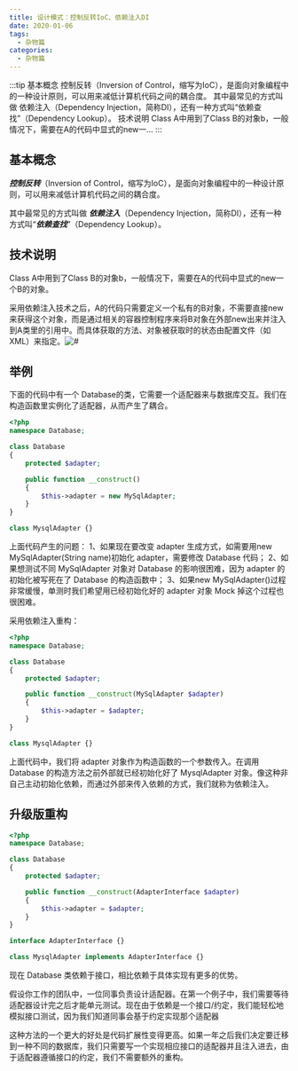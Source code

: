 ```yaml
---
title: 设计模式：控制反转IoC、依赖注入DI
date: 2020-01-06
tags:
  - 杂物篇
categories:
  - 杂物篇
---
```


:::tip
基本概念
控制反转（Inversion of Control，缩写为IoC），是面向对象编程中的一种设计原则，可以用来减低计算机代码之间的耦合度。
其中最常见的方式叫做 依赖注入（Dependency Injection，简称DI），还有一种方式叫“依赖查找”（Dependency Lookup）。
技术说明
Class A中用到了Class B的对象b，一般情况下，需要在A的代码中显式的new一...
:::

<!-- more -->

## 基本概念
***控制反转***（Inversion of Control，缩写为IoC），是面向对象编程中的一种设计原则，可以用来减低计算机代码之间的耦合度。

其中最常见的方式叫做 ***依赖注入***（Dependency Injection，简称DI），还有一种方式叫“***依赖查找***”（Dependency Lookup）。
## 技术说明
Class A中用到了Class B的对象b，一般情况下，需要在A的代码中显式的new一个B的对象。

采用依赖注入技术之后，A的代码只需要定义一个私有的B对象，不需要直接new来获得这个对象，而是通过相关的容器控制程序来将B对象在外部new出来并注入到A类里的引用中。而具体获取的方法、对象被获取时的状态由配置文件（如XML）来指定。![#](https://img-blog.csdnimg.cn/20200106155330385.png)
## 举例
下面的代码中有一个 Database的类，它需要一个适配器来与数据库交互。我们在构造函数里实例化了适配器，从而产生了耦合。
```php
<?php
namespace Database;

class Database
{
    protected $adapter;

    public function __construct()
    {
        $this->adapter = new MySqlAdapter;
    }
}

class MysqlAdapter {}
```
上面代码产生的问题：
1、如果现在要改变 adapter 生成方式，如需要用new MySqlAdapter(String name)初始化 adapter，需要修改 Database 代码；
2、如果想测试不同 MySqlAdapter 对象对 Database 的影响很困难，因为 adapter 的初始化被写死在了 Database 的构造函数中；
3、如果new MySqlAdapter()过程非常缓慢，单测时我们希望用已经初始化好的 adapter 对象 Mock 掉这个过程也很困难。

采用依赖注入重构：
```php
<?php
namespace Database;

class Database
{
    protected $adapter;

    public function __construct(MySqlAdapter $adapter)
    {
        $this->adapter = $adapter;
    }
}

class MysqlAdapter {}
```
上面代码中，我们将 adapter 对象作为构造函数的一个参数传入。在调用 Database 的构造方法之前外部就已经初始化好了 MysqlAdapter 对象。像这种非自己主动初始化依赖，而通过外部来传入依赖的方式，我们就称为依赖注入。
## 升级版重构
```php
<?php
namespace Database;

class Database
{
    protected $adapter;

    public function __construct(AdapterInterface $adapter)
    {
        $this->adapter = $adapter;
    }
}

interface AdapterInterface {}

class MysqlAdapter implements AdapterInterface {}
```
现在 Database 类依赖于接口，相比依赖于具体实现有更多的优势。

假设你工作的团队中，一位同事负责设计适配器。在第一个例子中，我们需要等待适配器设计完之后才能单元测试。现在由于依赖是一个接口/约定，我们能轻松地模拟接口测试，因为我们知道同事会基于约定实现那个适配器

这种方法的一个更大的好处是代码扩展性变得更高。如果一年之后我们决定要迁移到一种不同的数据库，我们只需要写一个实现相应接口的适配器并且注入进去，由于适配器遵循接口的约定，我们不需要额外的重构。
